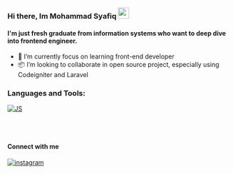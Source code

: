 ### Hi there, Im Mohammad Syafiq <img src="https://media.giphy.com/media/hvRJCLFzcasrR4ia7z/giphy.gif" width="25px">

#### I'm just fresh graduate from information systems who want to deep dive into frontend engineer.

- 🌱 I’m currently focus on learning front-end developer
- 📦 I’m looking to collaborate in open source project, especially using Codeigniter and Laravel

### Languages and Tools:

<a href="h" target="_blank"><img alt="JS" src="https://img.shields.io/badge/-js-DFA01C?style=flat-square&logo=Javascript&logoColor=000000"></a>

<br />
<br />

#### Connect with me 
<a href="https://www.instagram.com/_syafiqx/" target="_blank">
<img src="https://img.shields.io/badge/instagram-ffffff.svg?&style=flat-square&logo=instagram" alt=instagram style="margin-bottom: 5px;" />
  
